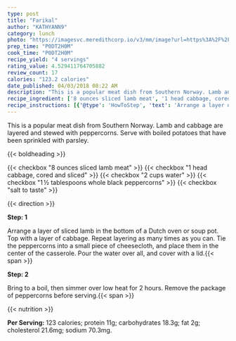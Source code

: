 ```yaml
---
type: post
title: "Farikal"
author: "KATHYANN9"
category: lunch
photo: "https://imagesvc.meredithcorp.io/v3/mm/image?url=https%3A%2F%2Fimages.media-allrecipes.com%2Fuserphotos%2F24607.jpg"
prep_time: "P0DT2H0M"
cook_time: "P0DT2H0M"
recipe_yield: "4 servings"
rating_value: 4.529411764705882
review_count: 17
calories: "123.2 calories"
date_published: 04/03/2018 08:22 AM
description: "This is a popular meat dish from Southern Norway. Lamb and cabbage are layered and stewed with peppercorns. Serve with boiled potatoes that have been sprinkled with parsley."
recipe_ingredient: ['8 ounces sliced lamb meat', '1 head cabbage, cored and sliced', '2 cups water', '1\u2009½ tablespoons whole black peppercorns', 'salt to taste']
recipe_instructions: [{'@type': 'HowToStep', 'text': 'Arrange a layer of sliced lamb in the bottom of a Dutch oven or soup pot. Top with a layer of cabbage. Repeat  layering as many times as you can. Tie the peppercorns into a small piece of cheesecloth, and place them in the center of the casserole. Pour the water over all, and cover with a lid.\n'}, {'@type': 'HowToStep', 'text': 'Bring to a boil, then simmer over low heat for 2 hours. Remove the package of peppercorns before serving.\n'}]
---
```


This is a popular meat dish from Southern Norway. Lamb and cabbage are layered and stewed with peppercorns. Serve with boiled potatoes that have been sprinkled with parsley. 

{{< boldheading >}}

{{< checkbox "8 ounces sliced lamb meat" >}}
{{< checkbox "1 head cabbage, cored and sliced" >}}
{{< checkbox "2 cups water" >}}
{{< checkbox "1 ½ tablespoons whole black peppercorns" >}}
{{< checkbox "salt to taste" >}}


{{< direction >}}

**Step: 1**

Arrange a layer of sliced lamb in the bottom of a Dutch oven or soup pot. Top with a layer of cabbage. Repeat  layering as many times as you can. Tie the peppercorns into a small piece of cheesecloth, and place them in the center of the casserole. Pour the water over all, and cover with a lid.{{< span >}}

**Step: 2**

Bring to a boil, then simmer over low heat for 2 hours. Remove the package of peppercorns before serving.{{< span >}}

{{< nutrition >}}

**Per Serving:** 123 calories; protein 11g; carbohydrates 18.3g; fat 2g; cholesterol 21.6mg; sodium 70.3mg.